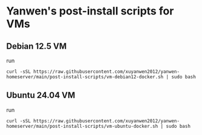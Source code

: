 # Yanwen's post-install scripts for VMs

## Debian 12.5 VM

run 
```
curl -sSL https://raw.githubusercontent.com/xuyanwen2012/yanwen-homeserver/main/post-install-scripts/vm-debian12-docker.sh | sudo bash
```


## Ubuntu 24.04 VM

run
```
curl -sSL https://raw.githubusercontent.com/xuyanwen2012/yanwen-homeserver/main/post-install-scripts/vm-ubuntu-docker.sh | sudo bash
```
